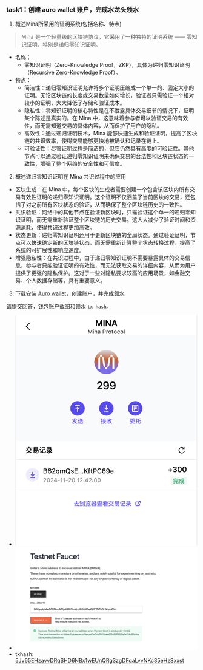 ### task1：创建 auro wallet 账户，完成水龙头领水

1. 概述Mina所采用的证明系统(包括名称、特点)

> Mina 是一个轻量级的区块链协议，它采用了一种独特的证明系统 —— 零知识证明，特别是递归零知识证明。
- 名称：
    * 零知识证明（Zero-Knowledge Proof，ZKP），具体为递归零知识证明（Recursive Zero-Knowledge Proof）。
- 特点：
    * 简洁性：递归零知识证明允许将多个证明压缩成一个单一的、固定大小的证明。无论区块链的长度或交易数量如何增长，验证者只需验证一个相对较小的证明，大大降低了存储和验证成本。
    * 隐私性：零知识证明的核心特性是在不泄露具体交易细节的情况下，证明某个陈述是真实的。在 Mina 中，这意味着参与者可以验证交易的有效性，而无需知道交易的具体内容，从而保护了用户的隐私。
    * 高效性：通过递归证明技术，Mina 能够快速生成和验证证明，提高了区块链的共识效率，使得交易能够更快地被确认和记录在链上。
    * 可验证性：尽管证明过程是简洁的，但它仍然具有高度的可验证性。其他节点可以通过验证递归零知识证明来确保交易的合法性和区块链状态的一致性，增强了整个网络的安全性和可信度。

2. 概述递归零知识证明在 Mina 共识过程中的应用

- 区块生成：在 Mina 中，每个区块的生成者需要创建一个包含该区块内所有交易有效性证明的递归零知识证明。这个证明不仅涵盖了当前区块的交易，还包括了对之前所有区块状态的验证，从而确保了整个区块链历史的一致性。
- 共识验证：网络中的其他节点在验证新区块时，只需验证这个单一的递归零知识证明，而无需重新验证整个区块链的历史交易。这大大减少了验证时间和资源消耗，使得共识过程更加高效。
- 状态更新：递归零知识证明还用于更新区块链的全局状态。通过验证证明，节点可以快速确定新的区块链状态，而无需重新计算整个状态转换过程，提高了系统的可扩展性和响应速度。
- 增强隐私性：在共识过程中，由于递归零知识证明不需要暴露具体的交易信息，参与者只能验证证明的有效性，而无法获取交易的详细内容，从而为用户提供了更强的隐私保护。这对于一些对隐私要求较高的应用场景，如金融交易、个人数据存储等，具有重要意义。

3. 下载安装 [Auro wallet](https://www.aurowallet.com/download/)，创建账户，并完成[领水](https://faucet.minaprotocol.com/)

请提交回答，钱包账户截图和领水 `tx hash`。

- ![钱包账户截图](./account.png)
- ![取水截图](./mina-faucet.png)
- txhash: [5Jv65EHzavvDRqSHD6NBx1wEUnQRg3zgDFqaLvvNKc35eHzSxxst](https://minascan.io/devnet/tx/5Jv65EHzavvDRqSHD6NBx1wEUnQRg3zgDFqaLvvNKc35eHzSxxst)
